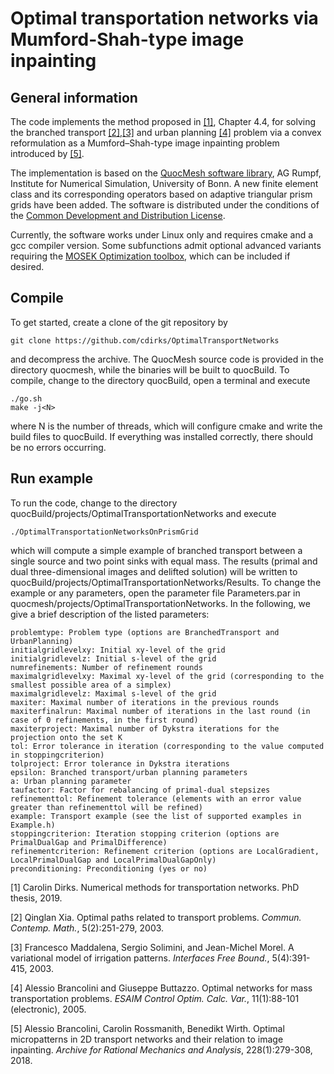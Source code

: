 # Optimal transportation networks via Mumford-Shah-type image inpainting 

## General information 

The code implements the method proposed in [[1]](), Chapter 4.4, for solving the branched transport [[2]](http://www.uvm.edu/pdodds/research/papers/others/2003/xia2003a.pdf),[[3]](https://pdfs.semanticscholar.org/d766/7ac83e8dd7c8ce452fe63775a3ddd705efd9.pdf) and urban planning [[4]](http://www.numdam.org/article/COCV_2005__11_1_88_0.pdf) problem via a convex reformulation as a Mumford–Shah-type image inpainting problem introduced by [[5]](https://arxiv.org/abs/1601.07402).

The implementation is based on the [QuocMesh software library](https://archive.ins.uni-bonn.de/numod.ins.uni-bonn.de/software/quocmesh/index.html), AG Rumpf, Institute for Numerical Simulation, University of Bonn. A new finite element class and its corresponding operators based on adaptive triangular prism grids have been added. The software is distributed under the conditions of the [Common Development and Distribution License](LICENSE.txt). 

Currently, the software works under Linux only and requires cmake and a gcc compiler version. Some subfunctions admit optional advanced variants requiring the [MOSEK Optimization toolbox](https://www.mosek.com/), which can be included if desired.


## Compile 

To get started, create a clone of the git repository by 

	git clone https://github.com/cdirks/OptimalTransportNetworks

and decompress the archive. The QuocMesh source code is provided in the directory quocmesh, while the binaries will be built to quocBuild. To compile, change to the directory quocBuild, open a terminal and execute

	./go.sh
	make -j<N>

where N is the number of threads, which will configure cmake and write the build files to quocBuild. If everything was installed correctly, there should be no errors occurring.


## Run example 

To run the code, change to the directory quocBuild/projects/OptimalTransportationNetworks and execute

	./OptimalTransportationNetworksOnPrismGrid

which will compute a simple example of branched transport between a single source and two point sinks with equal mass. The results (primal and dual three-dimensional images and delifted solution) will be written to quocBuild/projects/OptimalTransportationNetworks/Results. To change the example or any parameters, open the parameter file Parameters.par in quocmesh/projects/OptimalTransportationNetworks. In the following, we give a brief description of the listed parameters:

	problemtype: Problem type (options are BranchedTransport and UrbanPlanning)
	initialgridlevelxy: Initial xy-level of the grid
	initialgridlevelz: Initial s-level of the grid
	numrefinements: Number of refinement rounds
	maximalgridlevelxy: Maximal xy-level of the grid (corresponding to the smallest possible area of a simplex)
	maximalgridlevelz: Maximal s-level of the grid
	maxiter: Maximal number of iterations in the previous rounds
	maxiterfinalrun: Maximal number of iterations in the last round (in case of 0 refinements, in the first round)
	maxiterproject: Maximal number of Dykstra iterations for the projection onto the set K
	tol: Error tolerance in iteration (corresponding to the value computed in stoppingcriterion)
	tolproject: Error tolerance in Dykstra iterations
	epsilon: Branched transport/urban planning parameters
	a: Urban planning parameter
	taufactor: Factor for rebalancing of primal-dual stepsizes
	refinementtol: Refinement tolerance (elements with an error value greater than refinementtol will be refined)
	example: Transport example (see the list of supported examples in Example.h)
	stoppingcriterion: Iteration stopping criterion (options are PrimalDualGap and PrimalDifference)
	refinementcriterion: Refinement criterion (options are LocalGradient, LocalPrimalDualGap and LocalPrimalDualGapOnly)
	preconditioning: Preconditioning (yes or no)

	
	
[1] Carolin Dirks. Numerical methods for transportation networks. PhD thesis, 2019.

[2] Qinglan Xia. Optimal paths related to transport problems. *Commun. Contemp. Math.*, 5(2):251-279, 2003. 

[3] Francesco Maddalena, Sergio Solimini, and Jean-Michel Morel. A variational model of irrigation patterns. *Interfaces Free Bound.*, 5(4):391-415, 2003.

[4] Alessio Brancolini and Giuseppe Buttazzo. Optimal networks for mass transportation problems. *ESAIM Control Optim. Calc. Var.*, 11(1):88-101 (electronic), 2005.

[5] Alessio Brancolini, Carolin Rossmanith, Benedikt Wirth. Optimal micropatterns in 2D transport networks and their relation to image inpainting. *Archive for Rational Mechanics and Analysis*, 228(1):279-308, 2018.

